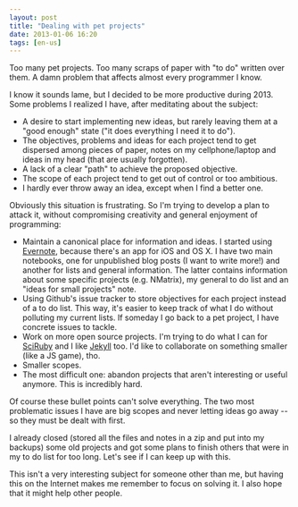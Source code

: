 ```yaml
---
layout: post
title: "Dealing with pet projects"
date: 2013-01-06 16:20
tags: [en-us]
---
```


Too many pet projects. Too many scraps of paper with "to do" written over them. A damn problem that affects almost every programmer I know.

I know it sounds lame, but I decided to be more productive during 2013. Some problems I realized I have, after meditating about the subject:

- A desire to start implementing new ideas, but rarely leaving them at a "good enough" state ("it does everything I need it to do").
- The objectives, problems and ideas for each project tend to get dispersed among pieces of paper, notes on my cellphone/laptop and ideas in my head (that are usually forgotten).
- A lack of a clear "path" to achieve the proposed objective.
- The scope of each project tend to get out of control or too ambitious.
- I hardly ever throw away an idea, except when I find a better one.

Obviously this situation is frustrating. So I'm trying to develop a plan to attack it, without compromising creativity and general enjoyment of programming:

- Maintain a canonical place for information and ideas. I started using [Evernote](http://evernote.com), because there's an app for iOS and OS X. I have two main notebooks, one for unpublished blog posts (I want to write more!) and another for lists and general information. The latter contains information about some specific projects (e.g. NMatrix), my general to do list and an "ideas for small projects" note.
- Using Github's issue tracker to store objectives for each project instead of a to do list. This way, it's easier to keep track of what I do without polluting my current lists. If someday I go back to a pet project, I have concrete issues to tackle.
- Work on more open source projects. I'm trying to do what I can for [SciRuby](http://sciruby.com) and I like [Jekyll](http://jekyllrb.com/) too. I'd like to collaborate on something smaller (like a JS game), tho.
- Smaller scopes.
- The most difficult one: abandon projects that aren't interesting or useful anymore. This is incredibly hard.

Of course these bullet points can't solve everything. The two most problematic issues I have are big scopes and never letting ideas go away -- so they must be dealt with first.

I already closed (stored all the files and notes in a zip and put into my backups) some old projects and got some plans to finish others that were in my to do list for too long. Let's see if I can keep up with this.

This isn't a very interesting subject for someone other than me, but having this on the Internet makes me remember to focus on solving it. I also hope that it might help other people.